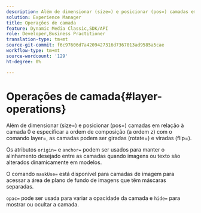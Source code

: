 ```yaml
---
description: Além de dimensionar (size=) e posicionar (pos=) camadas em relação à camada 0 e especificar a ordem de composição (a ordem z) com o comando layer=, as camadas podem ser giradas (rotate=) e viradas (flip=).
solution: Experience Manager
title: Operações de camada
feature: Dynamic Media Classic,SDK/API
role: Developer,Business Practitioner
translation-type: tm+mt
source-git-commit: f6c97606d7a4209427316d7367013ad9585a5cae
workflow-type: tm+mt
source-wordcount: '129'
ht-degree: 0%

---
```



# Operações de camada{#layer-operations}

Além de dimensionar (size=) e posicionar (pos=) camadas em relação à camada 0 e especificar a ordem de composição (a ordem z) com o comando layer=, as camadas podem ser giradas (rotate=) e viradas (flip=).

Os atributos `origin=` e `anchor=` podem ser usados para manter o alinhamento desejado entre as camadas quando imagens ou texto são alterados dinamicamente em modelos.

O comando `maskUse=` está disponível para camadas de imagem para acessar a área de plano de fundo de imagens que têm máscaras separadas.

`opac=` pode ser usada para variar a opacidade da camada e  `hide=` para mostrar ou ocultar a camada.
